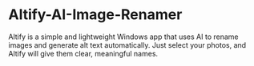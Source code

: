 # Altify-AI-Image-Renamer
Altify is a simple and lightweight Windows app that uses AI to rename images and generate alt text automatically. Just select your photos, and Altify will give them clear, meaningful names.
